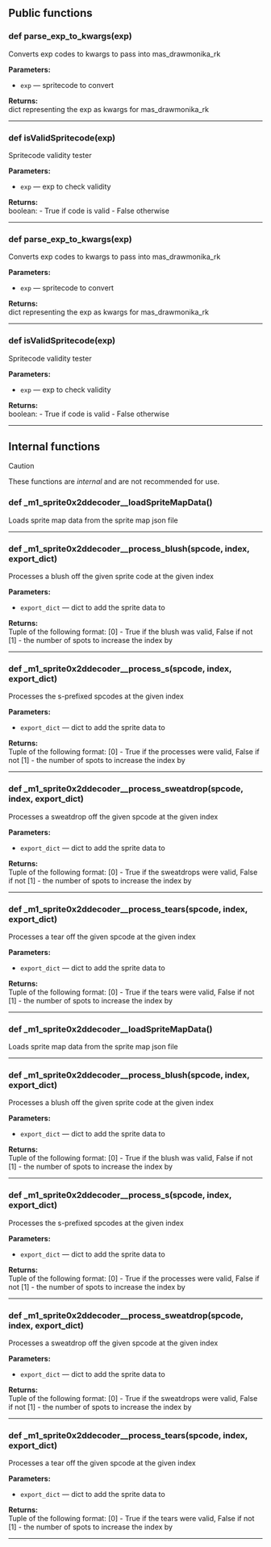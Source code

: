 ## Public functions

### def parse_exp_to_kwargs(exp)

Converts exp codes to kwargs to pass into mas_drawmonika_rk

**Parameters:**
- `exp` &mdash; spritecode to convert


**Returns:**<br>
dict representing the exp as kwargs for mas_drawmonika_rk

---

### def isValidSpritecode(exp)

Spritecode validity tester

**Parameters:**
- `exp` &mdash; exp to check validity


**Returns:**<br>
boolean: - True if code is valid - False otherwise

---

### def parse_exp_to_kwargs(exp)

Converts exp codes to kwargs to pass into mas_drawmonika_rk

**Parameters:**
- `exp` &mdash; spritecode to convert


**Returns:**<br>
dict representing the exp as kwargs for mas_drawmonika_rk

---

### def isValidSpritecode(exp)

Spritecode validity tester

**Parameters:**
- `exp` &mdash; exp to check validity


**Returns:**<br>
boolean: - True if code is valid - False otherwise

---

## Internal functions

> [!CAUTION]
> These functions are *internal* and are not recommended for use.

### def _m1_sprite0x2ddecoder__loadSpriteMapData()

Loads sprite map data from the sprite map json file

---

### def _m1_sprite0x2ddecoder__process_blush(spcode, index, export_dict)

Processes a blush off the given sprite code at the given index

**Parameters:**
- `export_dict` &mdash; dict to add the sprite data to


**Returns:**<br>
Tuple of the following format: [0] - True if the blush was valid, False if not [1] - the number of spots to increase the index by

---

### def _m1_sprite0x2ddecoder__process_s(spcode, index, export_dict)

Processes the s-prefixed spcodes at the given index

**Parameters:**
- `export_dict` &mdash; dict to add the sprite data to


**Returns:**<br>
Tuple of the following format: [0] - True if the processes were valid, False if not [1] - the number of spots to increase the index by

---

### def _m1_sprite0x2ddecoder__process_sweatdrop(spcode, index, export_dict)

Processes a sweatdrop off the given spcode at the given index

**Parameters:**
- `export_dict` &mdash; dict to add the sprite data to


**Returns:**<br>
Tuple of the following format: [0] - True if the sweatdrops were valid, False if not [1] - the number of spots to increase the index by

---

### def _m1_sprite0x2ddecoder__process_tears(spcode, index, export_dict)

Processes a tear off the given spcode at the given index

**Parameters:**
- `export_dict` &mdash; dict to add the sprite data to


**Returns:**<br>
Tuple of the following format: [0] - True if the tears were valid, False if not [1] - the number of spots to increase the index by

---

### def _m1_sprite0x2ddecoder__loadSpriteMapData()

Loads sprite map data from the sprite map json file

---

### def _m1_sprite0x2ddecoder__process_blush(spcode, index, export_dict)

Processes a blush off the given sprite code at the given index

**Parameters:**
- `export_dict` &mdash; dict to add the sprite data to


**Returns:**<br>
Tuple of the following format: [0] - True if the blush was valid, False if not [1] - the number of spots to increase the index by

---

### def _m1_sprite0x2ddecoder__process_s(spcode, index, export_dict)

Processes the s-prefixed spcodes at the given index

**Parameters:**
- `export_dict` &mdash; dict to add the sprite data to


**Returns:**<br>
Tuple of the following format: [0] - True if the processes were valid, False if not [1] - the number of spots to increase the index by

---

### def _m1_sprite0x2ddecoder__process_sweatdrop(spcode, index, export_dict)

Processes a sweatdrop off the given spcode at the given index

**Parameters:**
- `export_dict` &mdash; dict to add the sprite data to


**Returns:**<br>
Tuple of the following format: [0] - True if the sweatdrops were valid, False if not [1] - the number of spots to increase the index by

---

### def _m1_sprite0x2ddecoder__process_tears(spcode, index, export_dict)

Processes a tear off the given spcode at the given index

**Parameters:**
- `export_dict` &mdash; dict to add the sprite data to


**Returns:**<br>
Tuple of the following format: [0] - True if the tears were valid, False if not [1] - the number of spots to increase the index by

---

